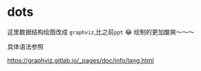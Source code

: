 # dots

这里数据结构绘图改成 `graphviz`,比之前`ppt` 😂 绘制的更加酸爽～～～

具体语法参照

https://graphviz.gitlab.io/_pages/doc/info/lang.html

